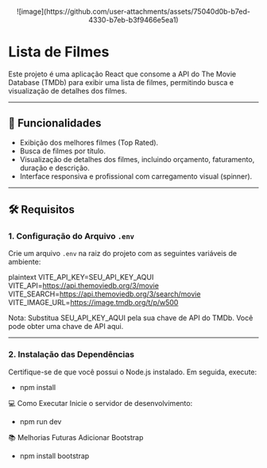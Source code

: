<p align="center">
 ![image](https://github.com/user-attachments/assets/75040d0b-b7ed-4330-b7eb-b3f9466e5ea1)
</p>

# Lista de Filmes

Este projeto é uma aplicação React que consome a API do The Movie Database (TMDb) para exibir uma lista de filmes, permitindo busca e visualização de detalhes dos filmes.

---

## 🚀 Funcionalidades

- Exibição dos melhores filmes (Top Rated).
- Busca de filmes por título.
- Visualização de detalhes dos filmes, incluindo orçamento, faturamento, duração e descrição.
- Interface responsiva e profissional com carregamento visual (spinner).

---

## 🛠️ Requisitos

### 1. **Configuração do Arquivo `.env`**
Crie um arquivo `.env` na raiz do projeto com as seguintes variáveis de ambiente:

plaintext
VITE_API_KEY=SEU_API_KEY_AQUI
VITE_API=https://api.themoviedb.org/3/movie
VITE_SEARCH=https://api.themoviedb.org/3/search/movie
VITE_IMAGE_URL=https://image.tmdb.org/t/p/w500

Nota: Substitua SEU_API_KEY_AQUI pela sua chave de API do TMDb. Você pode obter uma chave de API aqui.

---

### 2.  **Instalação das Dependências**
Certifique-se de que você possui o Node.js instalado. Em seguida, execute:

- npm install

💻 Como Executar
Inicie o servidor de desenvolvimento:

- npm run dev

📚 Melhorias Futuras
Adicionar Bootstrap

- npm install bootstrap

